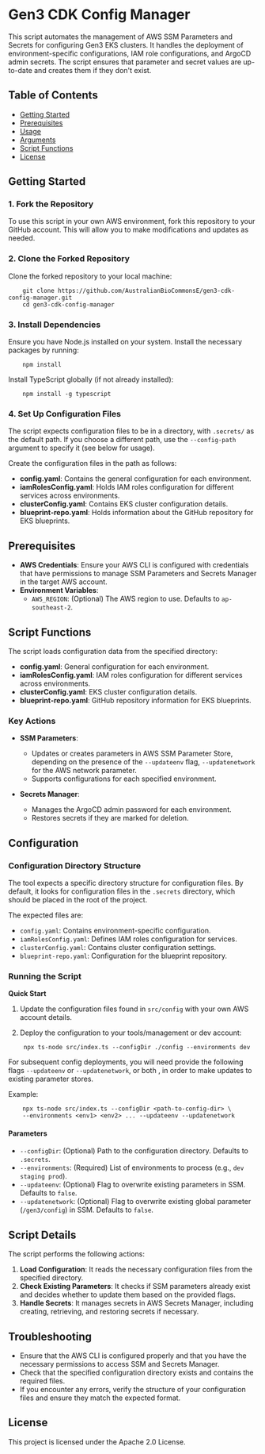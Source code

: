 Gen3 CDK Config Manager
========================================

This script automates the management of AWS SSM Parameters and Secrets for configuring Gen3 EKS clusters. It handles the deployment of environment-specific configurations, IAM role configurations, and ArgoCD admin secrets. The script ensures that parameter and secret values are up-to-date and creates them if they don't exist.

Table of Contents
-----------------

-   [Getting Started](#getting-started)
-   [Prerequisites](#prerequisites)
-   [Usage](#usage)
-   [Arguments](#arguments)
-   [Script Functions](#script-functions)
-   [License](#license)

Getting Started
---------------

### 1\. Fork the Repository

To use this script in your own AWS environment, fork this repository to your GitHub account. This will allow you to make modifications and updates as needed.

### 2\. Clone the Forked Repository

Clone the forked repository to your local machine:


        git clone https://github.com/AustralianBioCommonsE/gen3-cdk-config-manager.git
        cd gen3-cdk-config-manager

### 3\. Install Dependencies

Ensure you have Node.js installed on your system. Install the necessary packages by running:


        npm install


Install TypeScript globally (if not already installed):


        npm install -g typescript       

### 4\. Set Up Configuration Files

The script expects configuration files to be in a directory, with `.secrets/` as the default path. If you choose a different path, use the `--config-path` argument to specify it (see below for usage).

Create the configuration files in the path as follows:

-   **config.yaml**: Contains the general configuration for each environment.
-   **iamRolesConfig.yaml**: Holds IAM roles configuration for different services across environments.
-   **clusterConfig.yaml**: Contains EKS cluster configuration details.
-   **blueprint-repo.yaml**: Holds information about the GitHub repository for EKS blueprints.

Prerequisites
-------------

-   **AWS Credentials**: Ensure your AWS CLI is configured with credentials that have permissions to manage SSM Parameters and Secrets Manager in the target AWS account.
-   **Environment Variables**:
    -   `AWS_REGION`: (Optional) The AWS region to use. Defaults to `ap-southeast-2`.


Script Functions
----------------

The script loads configuration data from the specified directory:

-   **config.yaml**: General configuration for each environment.
-   **iamRolesConfig.yaml**: IAM roles configuration for different services across environments.
-   **clusterConfig.yaml**: EKS cluster configuration details.
-   **blueprint-repo.yaml**: GitHub repository information for EKS blueprints.

### Key Actions

-   **SSM Parameters**:

    -   Updates or creates parameters in AWS SSM Parameter Store, depending on the presence of the `--updateenv` flag, `--updatenetwork` for the AWS network parameter.
    -   Supports configurations for each specified environment.

-   **Secrets Manager**:

    -   Manages the ArgoCD admin password for each environment.
    -   Restores secrets if they are marked for deletion.


Configuration
-------------

### Configuration Directory Structure

The tool expects a specific directory structure for configuration files. By default, it looks for configuration files in the `.secrets` directory, which should be placed in the root of the project.

The expected files are:

-   `config.yaml`: Contains environment-specific configuration.
-   `iamRolesConfig.yaml`: Defines IAM roles configuration for services.
-   `clusterConfig.yaml`: Contains cluster configuration settings.
-   `blueprint-repo.yaml`: Configuration for the blueprint repository.

### Running the Script

**Quick Start**

1. Update the configuration files found in `src/config` with your own AWS account details.
2. Deploy the configuration to your tools/management or dev account:

        npx ts-node src/index.ts --configDir ./config --environments dev

For subsequent config deployments, you will need provide the following flags `--updateenv` or `--updatenetwork`, or both , in order to make updates to existing parameter stores. 

Example:

        npx ts-node src/index.ts --configDir <path-to-config-dir> \
        --environments <env1> <env2> ... --updateenv --updatenetwork

#### Parameters

-   `--configDir`: (Optional) Path to the configuration directory. Defaults to `.secrets`.
-   `--environments`: (Required) List of environments to process (e.g., `dev staging prod`).
-   `--updateenv`: (Optional) Flag to overwrite existing parameters in SSM. Defaults to `false`.
-   `--updatenetwork`: (Optional) Flag to overwrite existing global parameter (`/gen3/config`) in SSM. Defaults to `false`.


Script Details
--------------

The script performs the following actions:

1.  **Load Configuration**: It reads the necessary configuration files from the specified directory.
2.  **Check Existing Parameters**: It checks if SSM parameters already exist and decides whether to update them based on the provided flags.
3.  **Handle Secrets**: It manages secrets in AWS Secrets Manager, including creating, retrieving, and restoring secrets if necessary.

Troubleshooting
---------------

-   Ensure that the AWS CLI is configured properly and that you have the necessary permissions to access SSM and Secrets Manager.
-   Check that the specified configuration directory exists and contains the required files.
-   If you encounter any errors, verify the structure of your configuration files and ensure they match the expected format.

License
-------

This project is licensed under the Apache 2.0 License.